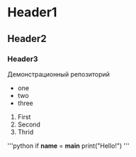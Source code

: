 # Header1
## Header2 
### Header3
Демонстрационный репозиторий 
- one 
- two
- three 

1. First 
2. Second 
3. Thrid 


'''python
if __name__ = __main__ 
print("Hello!")
'''
